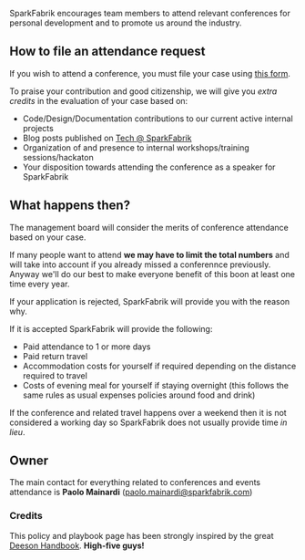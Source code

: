 SparkFabrik encourages team members to attend relevant conferences for personal development and to promote us around the industry.

## How to file an attendance request

If you wish to attend a conference, you must file your case using [this form](https://docs.google.com/a/sparkfabrik.com/forms/d/e/1FAIpQLSeuDeQWDNWY6NEuznUBGfx6EtZTUCwwjpzH3qip-dfZvDXxSw/viewform).

To praise your contribution and good citizenship, we will give you *extra credits* in the evaluation of your case based on:

* Code/Design/Documentation contributions to our current active internal projects
* Blog posts published on [Tech @ SparkFabrik](http://tech.sparkfabrik.com)
* Organization of and presence to internal workshops/training sessions/hackaton
* Your disposition towards attending the conference as a speaker for SparkFabrik

## What happens then?

The management board will consider the merits of conference attendance based on your case.

If many people want to attend **we may have to limit the total numbers** and will take into account if you already missed a conferennce previously. Anyway we'll do our best to make everyone benefit of this boon at least one time every year.

If your application is rejected, SparkFabrik will provide you with the reason why.

If it is accepted SparkFabrik will provide the following:

* Paid attendance to 1 or more days
* Paid return travel
* Accommodation costs for yourself if required depending on the distance required to travel
* Costs of evening meal for yourself if staying overnight (this follows the same rules as usual expenses policies around food and drink)

If the conference and related travel happens over a weekend then it is not considered a working day so SparkFabrik does not usually provide time _in lieu_.

## Owner

The main contact for everything related to conferences and events attendance is **Paolo Mainardi** (paolo.mainardi@sparkfabrik.com)

### Credits

This policy and playbook page has been strongly inspired by the great [Deeson Handbook](http://handbook.deeson.co.uk/company-policies/conference-policy/). **High-five guys!**

